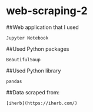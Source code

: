 # web-scraping-2

##Web application that I used
```
Jupyter Notebook
```

##Used Python packages
```
BeautifulSoup
```

##Used Python library
```
pandas
```

##Data scraped from:
```
[iherb](https://iherb.com/)
```
